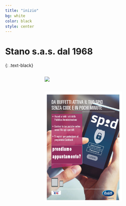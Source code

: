 ```yaml
---
title: "inizio"
bg: white
color: black
style: center
---
```


# **Stano s.a.s. dal 1968**
{: .text-black}
<div>
    <div style="margin: 0 auto; width:250px; padding: 1em;">
        <a href="https://buffetti.it/shopping-bag/">
            <img src="https://buffetti.it/wp-content/uploads/2021/01/SB_GEN_FEB_Pagina_01-scaled.jpg"/>
        </a>
    </div>
    <div style="margin: 0 auto; width:250px; padding: 1em;">
      <img src="img/spid_modificato.jpg"/>
    </div>
</div>
